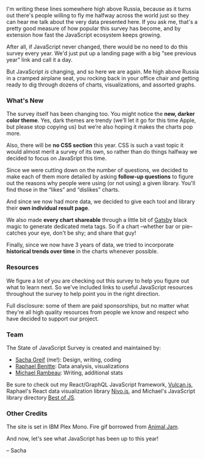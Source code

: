 I'm writing these lines somewhere high above Russia, because as it turns out there's people willing to fly me halfway across the world just so they can hear me talk about the very data presented here. If you ask me, that's a pretty good measure of how popular this survey has become, and by extension how fast the JavaScript ecosystem keeps growing.

After all, if JavaScript never changed, there would be no need to do this survey every year. We'd just put up a landing page with a big “see previous year” link and call it a day. 

But JavaScript *is* changing, and so here we are again. Me high above Russia in a cramped airplane seat, you rocking back in your office chair and getting ready to dig through dozens of charts, visualizations, and assorted graphs. 

### What's New

The survey itself has been changing too. You might notice the **new, darker color theme**. Yes, dark themes are trendy (we’ll let it go for this time Apple, but please stop copying us) but we’re also hoping it makes the charts pop more. 

Also, there will be **no CSS section** this year. CSS is such a vast topic it would almost merit a survey of its own, so rather than do things halfway we decided to focus on JavaSript this time. 

Since we were cutting down on the number of questions, we decided to make each of them more detailed by asking **follow-up questions** to figure out the reasons why people were using (or not using) a given library. You'll find those in the “likes” and “dislikes” charts. 

And since we now had more data, we decided to give each tool and library their **own individual result page**. 

We also made **every chart shareable** through a little bit of [Gatsby](https://gatsbyjs.org) black magic to generate dedicated meta tags. So if a chart –whether bar or pie– catches your eye, don't be shy; and share that guy!

Finally, since we now have 3 years of data, we tried to incorporate **historical trends over time** in the charts whenever possible. 

### Resources

We figure a lot of you are checking out this survey to help you figure out what to learn next. So we've included links to useful JavaScript resources throughout the survey to help point you in the right direction. 

Full disclosure: some of them are paid sponsorships, but no matter what they're all high quality resources from people we know and respect who have decided to support our project. 

### Team

The State of JavaScript Survey is created and maintained by:

- [Sacha Greif](http://sachagreif.com) (me!): Design, writing, coding
- [Raphael Benitte](http://nivo.rocks): Data analysis, visualizations
- [Michael Rambeau](http://bestofjs.org/): Writing, additional stats

Be sure to check out my React/GraphQL JavaScript framework, [Vulcan.js](http://vulcanjs.org), Raphael's React data visualization library [Nivo.js](http://nivo.rocks), and Michael's JavaScript library directory [Best of JS](http://bestofjs.org).

### Other Credits

The site is set in IBM Plex Mono. Fire gif borrowed from [Animal Jam](http://animal-jam-roleplay.wikia.com/wiki/File:Pixel-fire-gif-1.gif).

And now, let's see what JavaScript has been up to this year!

<span class="conclusion__byline">– Sacha</span>